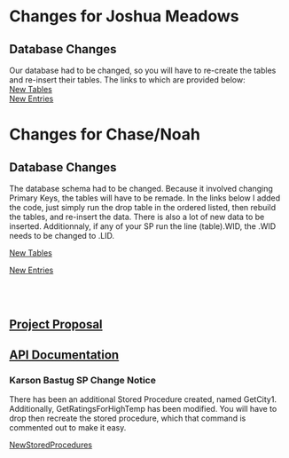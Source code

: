# Changes for Joshua Meadows
## Database Changes
Our database had to be changed, so you will have to re-create the tables and re-insert their tables. The links to which are provided below:
<br>
[New Tables](https://github.com/karsonbastug/Assignment3/blob/main/FinalDatabaseCreation.sql)
<br>
[New Entries](https://github.com/karsonbastug/Assignment3/blob/main/FinalDataInsert.sql)


# Changes for Chase/Noah

## Database Changes

The database schema had to be changed. Because it involved changing Primary Keys, the tables will have to be remade. In the links below I added the code, just simply run the drop table in the ordered listed, then rebuild the tables, and re-insert the data. There is also a lot of new data to be inserted. Additionnaly, if any of your SP run the line (table).WID, the .WID needs to be changed to .LID.

[New Tables](https://github.com/karsonbastug/Assignment3/blob/main/FinalDatabaseCreation.sql)

[New Entries](https://github.com/karsonbastug/Assignment3/blob/main/FinalDataInsert.sql)




<br>
<br>




## [Project Proposal](https://github.com/karsonbastug/RateMyAsthma/blob/master/RateMyAsthma/Proposal.md)

## [API Documentation](AsthmaAPI/README.md)

### Karson Bastug SP Change Notice
There has been an additional Stored Procedure created, named GetCity1. Additionally, GetRatingsForHighTemp has been modified. You will have to drop then recreate the stored procedure, which that command is commented out to make it easy.

[NewStoredProcedures](https://github.com/karsonbastug/Assignment3/blob/main/KarsonBastugSps.sql)


